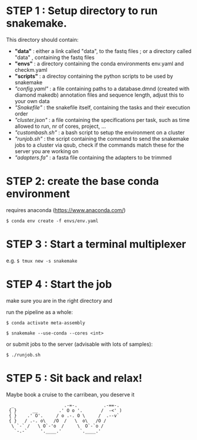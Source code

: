 # STEP 1 : Setup directory to run snakemake. 

This directory should contain: 
- **"data"** : either a link called "data", to the fastq files ; or a directory called "data" , containing the fastq files
- **"envs"** : a directory containing the conda environments env.yaml and checkm.yaml
- **"scripts"** : a directoy containing the python scripts to be used by snakemake
- *"config.yaml"* : a file containing paths to a database.dmnd (created with diamond makedb) annotation files and sequence length, adjust this to your own data
- *"Snakefile"* : the snakefile itself, containing the tasks and their execution order
- *"cluster.json"* : a file containing the specifications per task, such as time allowed to run, nr of cores, project, ...
- *"custombash.sh"* : a bash script to setup the environment on a cluster
- *"runjob.sh"* : the script containing the command to send the snakemake jobs to a cluster via qsub, check if the commands match these for the server you are working on
- *"adapters.fa"* : a fasta file containing the adapters to be trimmed

# STEP 2: create the base conda environment

requires anaconda (https://www.anaconda.com/)

`$ conda env create -f envs/env.yaml `

# STEP 3 : Start a terminal multiplexer 

e.g. `$ tmux new -s snakemake `

# STEP 4 : Start the job 

make sure you are in the right directory and 

run the pipeline as a whole:

`$ conda activate meta-assembly `

`$ snakemake --use-conda --cores <int> `

or  submit jobs to the server (advisable with lots of samples):

`$ ./runjob.sh `

# STEP 5 : Sit back and relax! 
Maybe book a cruise to the carribean, you deserve it

      _                   .-=-.          .-==-.
     { }      __        .' O o '.       /  -<' )
     { }    .' O'.     / o .-. O \     /  .--v`
     { }   / .-. o\   /O  /   \  o\   /O /
      \ `-` /   \ O`-'o  /     \  O`-`o /
       `-.-`     '.____.'       `.____.'
